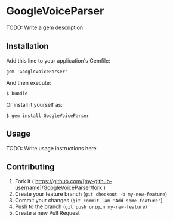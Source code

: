 # GoogleVoiceParser

TODO: Write a gem description

## Installation

Add this line to your application's Gemfile:

    gem 'GoogleVoiceParser'

And then execute:

    $ bundle

Or install it yourself as:

    $ gem install GoogleVoiceParser

## Usage

TODO: Write usage instructions here

## Contributing

1. Fork it ( https://github.com/[my-github-username]/GoogleVoiceParser/fork )
2. Create your feature branch (`git checkout -b my-new-feature`)
3. Commit your changes (`git commit -am 'Add some feature'`)
4. Push to the branch (`git push origin my-new-feature`)
5. Create a new Pull Request
